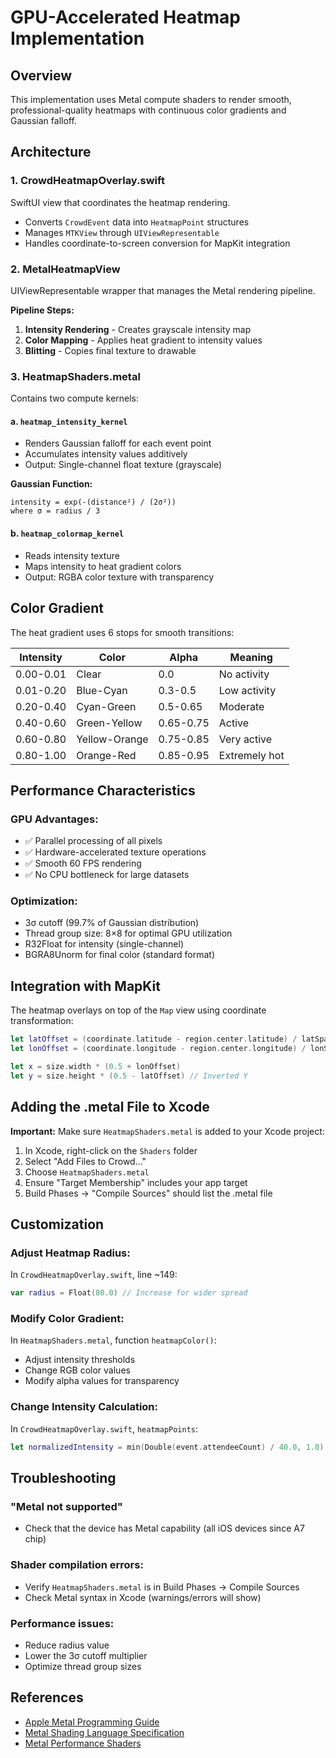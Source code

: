 # GPU-Accelerated Heatmap Implementation

## Overview
This implementation uses Metal compute shaders to render smooth, professional-quality heatmaps with continuous color gradients and Gaussian falloff.

## Architecture

### 1. **CrowdHeatmapOverlay.swift**
SwiftUI view that coordinates the heatmap rendering.

- Converts `CrowdEvent` data into `HeatmapPoint` structures
- Manages `MTKView` through `UIViewRepresentable`
- Handles coordinate-to-screen conversion for MapKit integration

### 2. **MetalHeatmapView**
UIViewRepresentable wrapper that manages the Metal rendering pipeline.

**Pipeline Steps:**
1. **Intensity Rendering** - Creates grayscale intensity map
2. **Color Mapping** - Applies heat gradient to intensity values
3. **Blitting** - Copies final texture to drawable

### 3. **HeatmapShaders.metal**
Contains two compute kernels:

#### a. `heatmap_intensity_kernel`
- Renders Gaussian falloff for each event point
- Accumulates intensity values additively
- Output: Single-channel float texture (grayscale)

**Gaussian Function:**
```
intensity = exp(-(distance²) / (2σ²))
where σ = radius / 3
```

#### b. `heatmap_colormap_kernel`
- Reads intensity texture
- Maps intensity to heat gradient colors
- Output: RGBA color texture with transparency

## Color Gradient

The heat gradient uses 6 stops for smooth transitions:

| Intensity | Color      | Alpha | Meaning          |
|-----------|------------|-------|------------------|
| 0.00-0.01 | Clear      | 0.0   | No activity      |
| 0.01-0.20 | Blue-Cyan  | 0.3-0.5| Low activity    |
| 0.20-0.40 | Cyan-Green | 0.5-0.65| Moderate       |
| 0.40-0.60 | Green-Yellow| 0.65-0.75| Active         |
| 0.60-0.80 | Yellow-Orange| 0.75-0.85| Very active   |
| 0.80-1.00 | Orange-Red | 0.85-0.95| Extremely hot  |

## Performance Characteristics

### GPU Advantages:
- ✅ Parallel processing of all pixels
- ✅ Hardware-accelerated texture operations
- ✅ Smooth 60 FPS rendering
- ✅ No CPU bottleneck for large datasets

### Optimization:
- 3σ cutoff (99.7% of Gaussian distribution)
- Thread group size: 8×8 for optimal GPU utilization
- R32Float for intensity (single-channel)
- BGRA8Unorm for final color (standard format)

## Integration with MapKit

The heatmap overlays on top of the `Map` view using coordinate transformation:

```swift
let latOffset = (coordinate.latitude - region.center.latitude) / latSpan
let lonOffset = (coordinate.longitude - region.center.longitude) / lonSpan

let x = size.width * (0.5 + lonOffset)
let y = size.height * (0.5 - latOffset) // Inverted Y
```

## Adding the .metal File to Xcode

**Important:** Make sure `HeatmapShaders.metal` is added to your Xcode project:

1. In Xcode, right-click on the `Shaders` folder
2. Select "Add Files to Crowd..."
3. Choose `HeatmapShaders.metal`
4. Ensure "Target Membership" includes your app target
5. Build Phases → "Compile Sources" should list the .metal file

## Customization

### Adjust Heatmap Radius:
In `CrowdHeatmapOverlay.swift`, line ~149:
```swift
var radius = Float(80.0) // Increase for wider spread
```

### Modify Color Gradient:
In `HeatmapShaders.metal`, function `heatmapColor()`:
- Adjust intensity thresholds
- Change RGB color values
- Modify alpha values for transparency

### Change Intensity Calculation:
In `CrowdHeatmapOverlay.swift`, `heatmapPoints`:
```swift
let normalizedIntensity = min(Double(event.attendeeCount) / 40.0, 1.0)
```

## Troubleshooting

### "Metal not supported"
- Check that the device has Metal capability (all iOS devices since A7 chip)

### Shader compilation errors:
- Verify `HeatmapShaders.metal` is in Build Phases → Compile Sources
- Check Metal syntax in Xcode (warnings/errors will show)

### Performance issues:
- Reduce radius value
- Lower the 3σ cutoff multiplier
- Optimize thread group sizes

## References

- [Apple Metal Programming Guide](https://developer.apple.com/metal/)
- [Metal Shading Language Specification](https://developer.apple.com/metal/Metal-Shading-Language-Specification.pdf)
- [Metal Performance Shaders](https://developer.apple.com/documentation/metalperformanceshaders)

